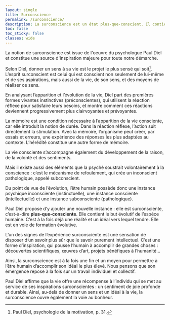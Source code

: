 ```yaml
---
layout: single
title: Surconscience
permalink: /surconscience/
description: La surconscience est un état plus-que-conscient. Il contient le but évolutif de l’espèce humaine. C’est à la fois déjà une réalité et un idéal vers lequel tendre. La notion de surconscience est issue de l'oeuvre du psychologue Paul Diel.
toc: false
toc_sticky: false
classes: wide
---
```

La notion de surconscience est issue de l'oeuvre du psychologue Paul Diel et constitue une source d'inspiration majeure pour toute notre démarche.

Selon Diel, donner un sens à sa vie est le projet le plus sensé qui soit[^1]. L’esprit surconscient est celui qui est conscient non seulement de lui-même et de ses aspirations, mais aussi de la vie, de son sens, et des moyens de réaliser ce sens.

En analysant l’apparition et l’évolution de la vie, Diel part des premières formes vivantes instinctives (préconscientes), qui utilisent la réaction réflexe pour satisfaire leurs besoins, et montre comment ces réactions deviennent progressivement plus clairvoyantes et prévoyantes.

La mémoire est une condition nécessaire à l’apparition de la vie consciente, car elle introduit la notion de durée. Dans la réaction réflexe, l’action suit directement la stimulation. Avec la mémoire, l’organisme peut créer, par essais et erreurs, une expérience des réponses les plus adaptées au contexte. L’hérédité constitue une autre forme de mémoire.

La vie consciente s’accompagne également du développement de la raison, de la volonté et des sentiments.

Mais il existe aussi des éléments que la psyché soustrait volontairement à la conscience : c’est le mécanisme de refoulement, qui crée un inconscient pathologique, appelé subconscient.

Du point de vue de l’évolution, l’être humain possède donc une instance psychique inconsciente (instinctuelle), une instance consciente (intellectuelle) et une instance subconsciente (pathologique).

Paul Diel propose d’y ajouter une nouvelle instance : elle est surconsciente, c’est-à-dire **plus-que-consciente**. Elle contient le but évolutif de l’espèce humaine. C’est à la fois déjà une réalité et un idéal vers lequel tendre. Elle est en voie de formation évolutive.

L’un des signes de l’expérience surconsciente est une sensation de disposer d’un savoir plus sûr que le savoir purement intellectuel. C’est une forme d’inspiration, qui pousse l’humain à accomplir de grandes choses : découvertes scientifiques, œuvres d’art, projets bénéfiques à l’humanité…

Ainsi, la surconscience est à la fois une fin et un moyen pour permettre à l’être humain d’accomplir son idéal le plus élevé. Nous pensons que son émergence repose à la fois sur un travail individuel et collectif.

Paul Diel affirme que la vie offre une récompense à l’individu qui se met au service de ses inspirations surconscientes : un sentiment de joie profonde et durable. Ainsi, au-delà de donner un sens et un idéal à la vie, la surconscience ouvre également la voie au bonheur.

[^1]: Paul Diel, psychologie de la motivation, p. 31.
